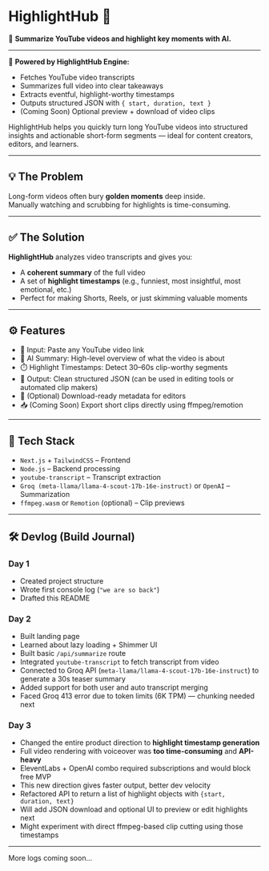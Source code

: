 # HighlightHub 📍

🎥 **Summarize YouTube videos and highlight key moments with AI.**

---

🧠 **Powered by HighlightHub Engine:**

- Fetches YouTube video transcripts
- Summarizes full video into clear takeaways
- Extracts eventful, highlight-worthy timestamps
- Outputs structured JSON with `{ start, duration, text }`
- (Coming Soon) Optional preview + download of video clips

HighlightHub helps you quickly turn long YouTube videos into structured insights and actionable short-form segments — ideal for content creators, editors, and learners.

---

## 💡 The Problem

Long-form videos often bury **golden moments** deep inside.  
Manually watching and scrubbing for highlights is time-consuming.

---

## ✅ The Solution

**HighlightHub** analyzes video transcripts and gives you:

- A **coherent summary** of the full video
- A set of **highlight timestamps** (e.g., funniest, most insightful, most emotional, etc.)
- Perfect for making Shorts, Reels, or just skimming valuable moments

---

## ⚙️ Features

- 🔗 Input: Paste any YouTube video link
- 🧠 AI Summary: High-level overview of what the video is about
- ⏱️ Highlight Timestamps: Detect 30–60s clip-worthy segments
- 🧾 Output: Clean structured JSON (can be used in editing tools or automated clip makers)
- 🧰 (Optional) Download-ready metadata for editors
- 📥 (Coming Soon) Export short clips directly using ffmpeg/remotion

---

## 🧱 Tech Stack

- `Next.js` + `TailwindCSS` – Frontend
- `Node.js` – Backend processing
- `youtube-transcript` – Transcript extraction
- `Groq (meta-llama/llama-4-scout-17b-16e-instruct)` or `OpenAI` – Summarization
- `ffmpeg.wasm` or `Remotion` (optional) – Clip previews

---

## 🛠️ Devlog (Build Journal)

### Day 1

- Created project structure
- Wrote first console log (`"we are so back"`)
- Drafted this README

### Day 2

- Built landing page
- Learned about lazy loading + Shimmer UI
- Built basic `/api/summarize` route
- Integrated `youtube-transcript` to fetch transcript from video
- Connected to Groq API (`meta-llama/llama-4-scout-17b-16e-instruct`) to generate a 30s teaser summary
- Added support for both user and auto transcript merging
- Faced Groq 413 error due to token limits (6K TPM) — chunking needed next

### Day 3

- Changed the entire product direction to **highlight timestamp generation**
- Full video rendering with voiceover was **too time-consuming** and **API-heavy**
- EleventLabs + OpenAI combo required subscriptions and would block free MVP
- This new direction gives faster output, better dev velocity
- Refactored API to return a list of highlight objects with `{start, duration, text}`
- Will add JSON download and optional UI to preview or edit highlights next
- Might experiment with direct ffmpeg-based clip cutting using those timestamps

---

More logs coming soon...
